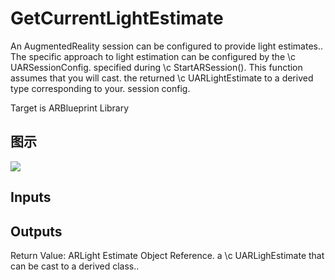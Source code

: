 # GetCurrentLightEstimate

An AugmentedReality session can be configured to provide light estimates.. The specific approach to light estimation can be configured by the \c UARSessionConfig. specified during \c StartARSession(). This function assumes that you will cast. the returned \c UARLightEstimate to a derived type corresponding to your. session config.

Target is ARBlueprint Library

## 图示

![]($-20221218-17565997.png)

## Inputs

## Outputs

Return Value: ARLight Estimate Object Reference. a \c UARLighEstimate that can be cast to a derived class..

